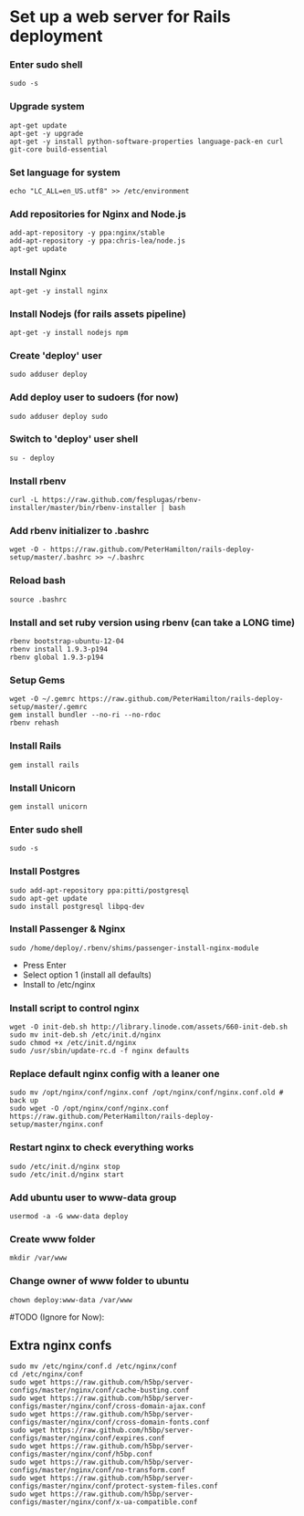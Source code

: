 Set up a web server for Rails deployment
========================================

### Enter sudo shell
    sudo -s

### Upgrade system
    apt-get update
    apt-get -y upgrade
    apt-get -y install python-software-properties language-pack-en curl git-core build-essential

### Set language for system
    echo "LC_ALL=en_US.utf8" >> /etc/environment

### Add repositories for Nginx and Node.js
    add-apt-repository -y ppa:nginx/stable
    add-apt-repository -y ppa:chris-lea/node.js
    apt-get update

### Install Nginx
    apt-get -y install nginx

### Install Nodejs (for rails assets pipeline)
    apt-get -y install nodejs npm

### Create 'deploy' user
    sudo adduser deploy

### Add deploy user to sudoers (for now)
    sudo adduser deploy sudo

### Switch to 'deploy' user shell
    su - deploy

### Install rbenv
    curl -L https://raw.github.com/fesplugas/rbenv-installer/master/bin/rbenv-installer | bash

### Add rbenv initializer to .bashrc
    wget -O - https://raw.github.com/PeterHamilton/rails-deploy-setup/master/.bashrc >> ~/.bashrc
    
### Reload bash
    source .bashrc

### Install and set ruby version using rbenv (can take a LONG time)

    rbenv bootstrap-ubuntu-12-04
    rbenv install 1.9.3-p194
    rbenv global 1.9.3-p194

### Setup Gems
    wget -O ~/.gemrc https://raw.github.com/PeterHamilton/rails-deploy-setup/master/.gemrc
    gem install bundler --no-ri --no-rdoc
    rbenv rehash

### Install Rails
    gem install rails

### Install Unicorn
    gem install unicorn

### Enter sudo shell
    sudo -s

### Install Postgres
    sudo add-apt-repository ppa:pitti/postgresql
    sudo apt-get update
    sudo install postgresql libpq-dev

### Install Passenger & Nginx
    sudo /home/deploy/.rbenv/shims/passenger-install-nginx-module
  - Press Enter
  - Select option 1 (install all defaults)
  - Install to /etc/nginx

### Install script to control nginx
    wget -O init-deb.sh http://library.linode.com/assets/660-init-deb.sh
    sudo mv init-deb.sh /etc/init.d/nginx
    sudo chmod +x /etc/init.d/nginx
    sudo /usr/sbin/update-rc.d -f nginx defaults

### Replace default nginx config with a leaner one
    sudo mv /opt/nginx/conf/nginx.conf /opt/nginx/conf/nginx.conf.old # back up
    sudo wget -O /opt/nginx/conf/nginx.conf https://raw.github.com/PeterHamilton/rails-deploy-setup/master/nginx.conf
  
### Restart nginx to check everything works
    sudo /etc/init.d/nginx stop
    sudo /etc/init.d/nginx start

### Add ubuntu user to www-data group
    usermod -a -G www-data deploy

### Create www folder
    mkdir /var/www

### Change owner of www folder to ubuntu
    chown deploy:www-data /var/www

#TODO (Ignore for Now):

## Extra nginx confs
    sudo mv /etc/nginx/conf.d /etc/nginx/conf
    cd /etc/nginx/conf
    sudo wget https://raw.github.com/h5bp/server-configs/master/nginx/conf/cache-busting.conf
    sudo wget https://raw.github.com/h5bp/server-configs/master/nginx/conf/cross-domain-ajax.conf
    sudo wget https://raw.github.com/h5bp/server-configs/master/nginx/conf/cross-domain-fonts.conf
    sudo wget https://raw.github.com/h5bp/server-configs/master/nginx/conf/expires.conf
    sudo wget https://raw.github.com/h5bp/server-configs/master/nginx/conf/h5bp.conf
    sudo wget https://raw.github.com/h5bp/server-configs/master/nginx/conf/no-transform.conf
    sudo wget https://raw.github.com/h5bp/server-configs/master/nginx/conf/protect-system-files.conf
    sudo wget https://raw.github.com/h5bp/server-configs/master/nginx/conf/x-ua-compatible.conf


